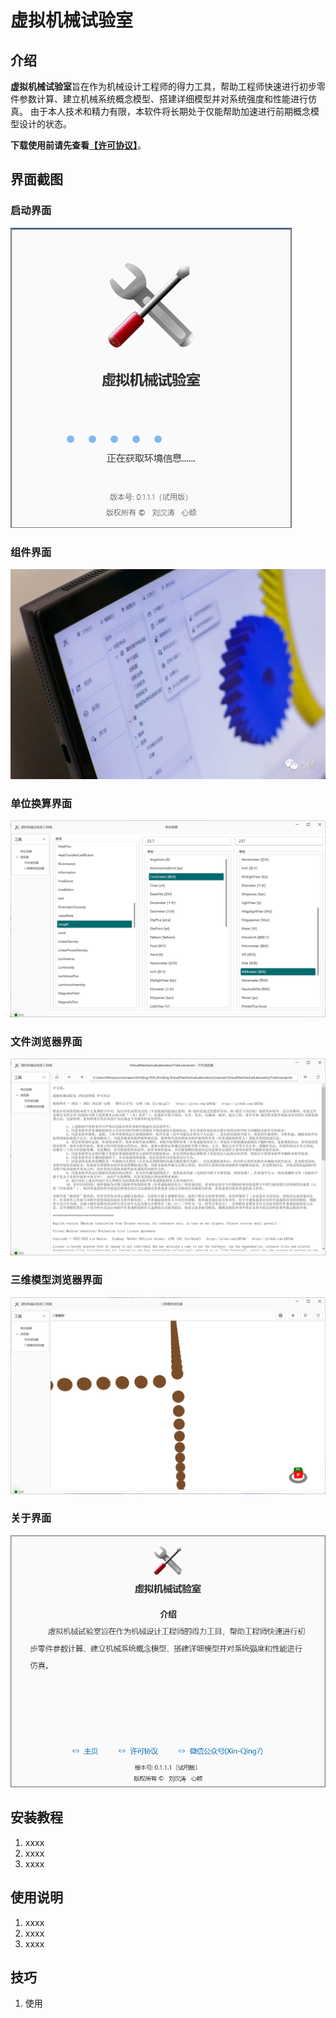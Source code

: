 # 虚拟机械试验室
      
    
## 介绍
    
**虚拟机械试验室**旨在作为机械设计工程师的得力工具，帮助工程师快速进行初步零件参数计算、建立机械系统概念模型、搭建详细模型并对系统强度和性能进行仿真。
由于本人技术和精力有限，本软件将长期处于仅能帮助加速进行前期概念模型设计的状态。
    
**下载使用前请先查看[【许可协议】](https://gitee.com/LHTXQ/virtual-mechanical-laboratory/raw/master/Licenses/VirtualMechanicalLaboratoryTrialLicense.txt)**。
     
     
## 界面截图


### 启动界面
![启动界面](RepositoryResources/startupImage.png)

### 组件界面
![组件界面](RepositoryResources/ModulesPageImage.jpg)

### 单位换算界面
![输入图片说明](RepositoryResources/UnitConversionImage.png)

### 文件浏览器界面
![输入图片说明](RepositoryResources/FileBrowserImage.png)

### 三维模型浏览器界面
![输入图片说明](RepositoryResources/ModelBrowserImage.png)
 
### 关于界面
![关于界面](RepositoryResources/aboutImage.png)
    

## 安装教程

1.  xxxx
2.  xxxx
3.  xxxx


## 使用说明

1.  xxxx
2.  xxxx
3.  xxxx


## 技巧

1.  使用
